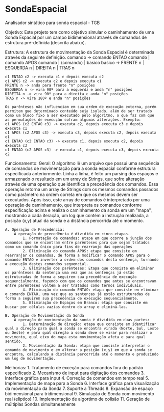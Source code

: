﻿# SondaEspacial
Analisador sintático para sonda espacial - TGB

Objetivo:
	Este projeto tem como objetivo simular o caminhamento de uma Sonda Espacial por um campo bidimensional através de comandos de estrutura pré-definida (descrita abaixo).

Estrutura:
	A estrutura de movimentação da Sonda Espacial é determinada através da seguinte definição.
	comando -> comando ENTAO comando | comando APOS comando | (comando) | basico
	basico -> FRENTE n | ESQUERDA n | DIREITA n | TRAS n

	
	c1 ENTAO c2 -> executa c1 e depois executa c2
	c1 APOS c2 -> executa c2 e depois executa c1
	FRENTE n -> anda para frente "n" posições
	ESQUERDA n -> vira 90º para a esquerda e anda "n" posições
	DIREITA n -> vira 90º para a direita e anda "n" posições
	TRAS n -> vira 180º e anda "n" posições
	
	Os parênteses não influenciam em sua ordem de execução externa, porém permitem que determinado conteúdo seja isolado, além de ser tratado como um bloco fixo a ser executado pelo algoritmo, o que faz com que as permutações de execução sofram algumas alterações. Exemplo:
	c1 APOS (c2 ENTAO c3) -> executa c2, depois executa c3 e depois executa c1
	c1 APOS (c2 APOS c3) -> executa c3, depois executa c2, depois executa c1
	c1 ENTAO (c2 ENTAO c3) -> executa c1, depois executa c2, depois executa c3
	c1 ENTAO (c2 APOS c3) -> executa c1, depois executa c3, depois executa c2
	

Funcionamento:
	Geral:
		O algoritmo lê um arquivo que possui uma sequência de comandos de movimentação para a sonda espacial conforme estrutura especificada anteriormente. Linha a linha, é feito um parsing dos espaços e armazenado o resultado em um array de Strings, que sofre alteração através de uma operação que identifica a precedência dos comandos. Essa operação retorna um array de Strings com os mesmos comandos passados como parâmetro na ordem correta em que os mesmos devem ser executados. Após isso, este array de comandos é interpretado por uma operação de caminhamento, que interpreta os comandos conforme especificação acima e realiza o caminhamento da sonda em um "mapa", mostrando a cada iteração, um log que contém a instrução realizada, a posição (x,y) atual da sonda e a distância percorrida até o momento.
	
	A. Operação de Precedência:
		A operação de precedência é dividida em cinco etapas.
			1. Formatação de comandos: etapa em que ocorre a junção dos comandos que se encontram entre parênteses para que sejam tratados como um comando único para fins de rearranjo das operações
			2. Eliminação do comando APOS: etapa que consiste em rearranjar os comandos, de forma a modificar o comando APOS para o comando ENTAO e inverter a ordem dos comandos desta sentença, tornando a execução destes comandos sequencial.
			3. Eliminação dos parênteses: Etapa que consiste em eliminar os parênteses da sentença uma vez que as sentenças já estão estruturadas de forma a seguirem sua precedência de execução sequencialmente, fazendo com que os comandos que antes se encontravam entre parênteses voltem a ser tratados como termos individuais.
			4. Eliminação do comando ENTAO: etapa que consiste em eliminar o comando ENTAO, uma vez que as sentenças já estão estruturadas de forma a seguirem sua precedência de execução sequencialmente.
			5. Eliminação de Espaços em Branco: etapa que consiste em buscar por células vazias dentro do array e eliminá-las.

	B. Operação de Movimentação da Sonda
		A operação de movimentação da sonda é dividida em duas partes:
			1. Determinação de direção: etapa que consiste em identificar qual a direção para qual a sonda se encontra virada (Norte, Sul, Leste ou Oeste) e para qual direção a sonda deve se virar para realizar o movimento, qual eixo do mapa esta movimentação afeta e para qual sentido.
			2. Movimentação da Sonda: etapa que consiste interpretar o comando de movimento e em alterar a posição (x,y) em que a sonda se encontra, calculando a distância percorrida até o momento e produzindo um log de movimentação.


Melhorias:
	1. Tratamento de exceção para comandos fora do padrão especificado
	2. Mecanismo de input para digitação dos comandos
	3. Interface gráfica para input
	4. Correção de comandos em tempo real
	5. Implementação de mapa para a Sonda
	6. Interface gráfica para visualização da movimentação da Sonda
	7. Suporte a Threads
	8. Expansão de espaço bidimensional para tridimensional
	9. Simulação de Sonda com movimento real (elíptico)
	10. Implementação de algortimo de colisão
	11. Geração de múltiplas Sondas simultaneamente
	
